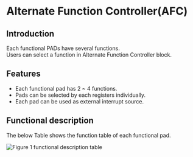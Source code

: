 # Alternate Function Controller(AFC)

## Introduction

Each functional PADs have several functions.   
Users can select a function in Alternate Function Controller block.

## Features

* Each functional pad has 2 ~ 4 functions.
* Pads can be selected by each registers individually.
* Each pad can be used as external interrupt source.

## Functional description

The below Table shows the function table of each functional pad.

![](/document_framework/img/products/w7500p/peripheral/functional_description_table.jpg "Figure 1 functional description table")
